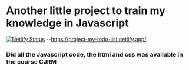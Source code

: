 # Another little project to train my knowledge in Javascript

[![Netlify Status](https://api.netlify.com/api/v1/badges/d612f780-9b54-432a-bb11-6a0abeac5fe7/deploy-status)](https://app.netlify.com/sites/project-my-todo-list/deploys) --https://project-my-todo-list.netlify.app/

### Did all the Javascript code, the html and css was available in the course CJRM
